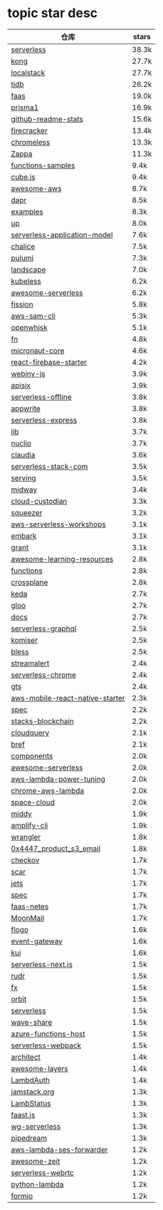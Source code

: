 # topic star desc 




|  仓库   | stars  | 
|-----|-------| 
|[serverless](https://github.com/serverless/serverless.git)|38.3k|
|[kong](https://github.com/Kong/kong.git)|27.7k|
|[localstack](https://github.com/localstack/localstack.git)|27.7k|
|[tidb](https://github.com/pingcap/tidb.git)|26.2k|
|[faas](https://github.com/openfaas/faas.git)|19.0k|
|[prisma1](https://github.com/prisma/prisma1.git)|16.9k|
|[github-readme-stats](https://github.com/anuraghazra/github-readme-stats.git)|15.6k|
|[firecracker](https://github.com/firecracker-microvm/firecracker.git)|13.4k|
|[chromeless](https://github.com/prisma-archive/chromeless.git)|13.3k|
|[Zappa](https://github.com/Miserlou/Zappa.git)|11.3k|
|[functions-samples](https://github.com/firebase/functions-samples.git)|9.4k|
|[cube.js](https://github.com/cube-js/cube.js.git)|9.4k|
|[awesome-aws](https://github.com/donnemartin/awesome-aws.git)|8.7k|
|[dapr](https://github.com/dapr/dapr.git)|8.5k|
|[examples](https://github.com/serverless/examples.git)|8.3k|
|[up](https://github.com/apex/up.git)|8.0k|
|[serverless-application-model](https://github.com/aws/serverless-application-model.git)|7.6k|
|[chalice](https://github.com/aws/chalice.git)|7.5k|
|[pulumi](https://github.com/pulumi/pulumi.git)|7.3k|
|[landscape](https://github.com/cncf/landscape.git)|7.0k|
|[kubeless](https://github.com/kubeless/kubeless.git)|6.2k|
|[awesome-serverless](https://github.com/anaibol/awesome-serverless.git)|6.2k|
|[fission](https://github.com/fission/fission.git)|5.8k|
|[aws-sam-cli](https://github.com/aws/aws-sam-cli.git)|5.3k|
|[openwhisk](https://github.com/apache/openwhisk.git)|5.1k|
|[fn](https://github.com/fnproject/fn.git)|4.8k|
|[micronaut-core](https://github.com/micronaut-projects/micronaut-core.git)|4.6k|
|[react-firebase-starter](https://github.com/kriasoft/react-firebase-starter.git)|4.2k|
|[webiny-js](https://github.com/webiny/webiny-js.git)|3.9k|
|[apisix](https://github.com/apache/apisix.git)|3.9k|
|[serverless-offline](https://github.com/dherault/serverless-offline.git)|3.8k|
|[appwrite](https://github.com/appwrite/appwrite.git)|3.8k|
|[serverless-express](https://github.com/vendia/serverless-express.git)|3.8k|
|[lib](https://github.com/stdlib/lib.git)|3.7k|
|[nuclio](https://github.com/nuclio/nuclio.git)|3.7k|
|[claudia](https://github.com/claudiajs/claudia.git)|3.6k|
|[serverless-stack-com](https://github.com/AnomalyInnovations/serverless-stack-com.git)|3.5k|
|[serving](https://github.com/knative/serving.git)|3.5k|
|[midway](https://github.com/midwayjs/midway.git)|3.4k|
|[cloud-custodian](https://github.com/cloud-custodian/cloud-custodian.git)|3.3k|
|[squeezer](https://github.com/SqueezerIO/squeezer.git)|3.2k|
|[aws-serverless-workshops](https://github.com/aws-samples/aws-serverless-workshops.git)|3.1k|
|[embark](https://github.com/embarklabs/embark.git)|3.1k|
|[grant](https://github.com/simov/grant.git)|3.1k|
|[awesome-learning-resources](https://github.com/lauragift21/awesome-learning-resources.git)|2.8k|
|[functions](https://github.com/iron-io/functions.git)|2.8k|
|[crossplane](https://github.com/crossplane/crossplane.git)|2.8k|
|[keda](https://github.com/kedacore/keda.git)|2.7k|
|[gloo](https://github.com/solo-io/gloo.git)|2.7k|
|[docs](https://github.com/knative/docs.git)|2.7k|
|[serverless-graphql](https://github.com/serverless/serverless-graphql.git)|2.5k|
|[komiser](https://github.com/mlabouardy/komiser.git)|2.5k|
|[bless](https://github.com/Netflix/bless.git)|2.5k|
|[streamalert](https://github.com/airbnb/streamalert.git)|2.4k|
|[serverless-chrome](https://github.com/adieuadieu/serverless-chrome.git)|2.4k|
|[gts](https://github.com/AppScale/gts.git)|2.4k|
|[aws-mobile-react-native-starter](https://github.com/amazon-archives/aws-mobile-react-native-starter.git)|2.3k|
|[spec](https://github.com/cloudevents/spec.git)|2.2k|
|[stacks-blockchain](https://github.com/blockstack/stacks-blockchain.git)|2.2k|
|[cloudquery](https://github.com/t9tio/cloudquery.git)|2.1k|
|[bref](https://github.com/brefphp/bref.git)|2.1k|
|[components](https://github.com/serverless/components.git)|2.0k|
|[awesome-serverless](https://github.com/pmuens/awesome-serverless.git)|2.0k|
|[aws-lambda-power-tuning](https://github.com/alexcasalboni/aws-lambda-power-tuning.git)|2.0k|
|[chrome-aws-lambda](https://github.com/alixaxel/chrome-aws-lambda.git)|2.0k|
|[space-cloud](https://github.com/spaceuptech/space-cloud.git)|2.0k|
|[middy](https://github.com/middyjs/middy.git)|1.9k|
|[amplify-cli](https://github.com/aws-amplify/amplify-cli.git)|1.9k|
|[wrangler](https://github.com/cloudflare/wrangler.git)|1.8k|
|[0x4447_product_s3_email](https://github.com/0x4447/0x4447_product_s3_email.git)|1.8k|
|[checkov](https://github.com/bridgecrewio/checkov.git)|1.7k|
|[scar](https://github.com/cloudkj/scar.git)|1.7k|
|[jets](https://github.com/boltops-tools/jets.git)|1.7k|
|[spec](https://github.com/oam-dev/spec.git)|1.7k|
|[faas-netes](https://github.com/openfaas/faas-netes.git)|1.7k|
|[MoonMail](https://github.com/MoonMail/MoonMail.git)|1.7k|
|[flogo](https://github.com/TIBCOSoftware/flogo.git)|1.6k|
|[event-gateway](https://github.com/serverless/event-gateway.git)|1.6k|
|[kui](https://github.com/IBM/kui.git)|1.6k|
|[serverless-next.js](https://github.com/serverless-nextjs/serverless-next.js.git)|1.5k|
|[rudr](https://github.com/oam-dev/rudr.git)|1.5k|
|[fx](https://github.com/metrue/fx.git)|1.5k|
|[orbit](https://github.com/orbitdb/orbit.git)|1.5k|
|[serverless](https://github.com/phodal/serverless.git)|1.5k|
|[wave-share](https://github.com/ggerganov/wave-share.git)|1.5k|
|[azure-functions-host](https://github.com/Azure/azure-functions-host.git)|1.5k|
|[serverless-webpack](https://github.com/serverless-heaven/serverless-webpack.git)|1.5k|
|[architect](https://github.com/architect/architect.git)|1.4k|
|[awesome-layers](https://github.com/mthenw/awesome-layers.git)|1.4k|
|[LambdAuth](https://github.com/danilop/LambdAuth.git)|1.4k|
|[jamstack.org](https://github.com/jamstack/jamstack.org.git)|1.3k|
|[LambStatus](https://github.com/ks888/LambStatus.git)|1.3k|
|[faast.js](https://github.com/faastjs/faast.js.git)|1.3k|
|[wg-serverless](https://github.com/cncf/wg-serverless.git)|1.3k|
|[pipedream](https://github.com/PipedreamHQ/pipedream.git)|1.3k|
|[aws-lambda-ses-forwarder](https://github.com/arithmetric/aws-lambda-ses-forwarder.git)|1.2k|
|[awesome-zeit](https://github.com/vercel/awesome-zeit.git)|1.2k|
|[serverless-webrtc](https://github.com/cjb/serverless-webrtc.git)|1.2k|
|[python-lambda](https://github.com/nficano/python-lambda.git)|1.2k|
|[formio](https://github.com/formio/formio.git)|1.2k|
